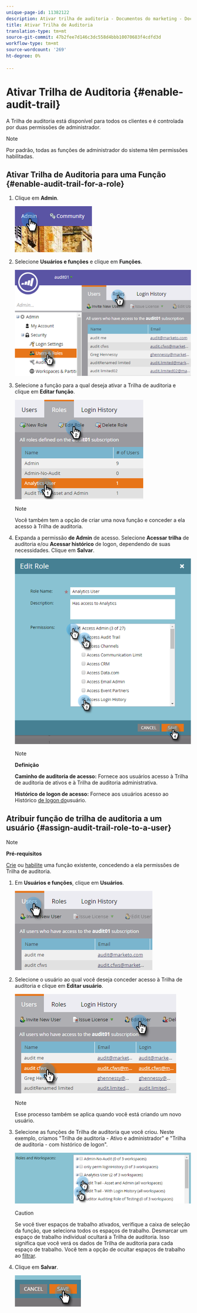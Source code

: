 ```yaml
---
unique-page-id: 11382122
description: Ativar trilha de auditoria - Documentos do marketing - Documentação do produto
title: Ativar Trilha de Auditoria
translation-type: tm+mt
source-git-commit: 47b2fee7d146c3dc558d4bbb10070683f4cdfd3d
workflow-type: tm+mt
source-wordcount: '269'
ht-degree: 0%

---
```



# Ativar Trilha de Auditoria {#enable-audit-trail}

A Trilha de auditoria está disponível para todos os clientes e é controlada por duas permissões de administrador.

>[!NOTE]
>
>Por padrão, todas as funções de administrador do sistema têm permissões habilitadas.

## Ativar Trilha de Auditoria para uma Função {#enable-audit-trail-for-a-role}

1. Clique em **Admin**.

   ![](assets/one-2.png)

1. Selecione **Usuários e funções** e clique em **Funções**.

   ![](assets/two-2.png)

1. Selecione a função para a qual deseja ativar a Trilha de auditoria e clique em **Editar função**.

   ![](assets/three-1.png)

   >[!NOTE]
   >
   >Você também tem a opção de criar uma nova função e conceder a ela acesso à Trilha de auditoria.

1. Expanda a permissão **de Admin** de acesso. Selecione **Acessar trilha** de auditoria e/ou **Acessar histórico** de logon, dependendo de suas necessidades. Clique em **Salvar**.

   ![](assets/four-1.png)

   >[!NOTE]
   >
   >**Definição**
   >
   >
   >**Caminho de auditoria de acesso:** Fornece aos usuários acesso à Trilha de auditoria de ativos e à Trilha de auditoria administrativa.
   >
   >
   >**Histórico de logon de acesso:** Fornece aos usuários acesso ao Histórico [de logon do](user-login-history.md)usuário.

## Atribuir função de trilha de auditoria a um usuário {#assign-audit-trail-role-to-a-user}

>[!NOTE]
>
>**Pré-requisitos**
>
>[Crie](http://docs.marketo.com/display/DOCS/Create,+Delete,+Edit+and+Change+a+User+Role#Create,Delete,EditandChangeaUserRole-CreateaRole) ou [habilite](#Enable) uma função existente, concedendo a ela permissões de Trilha de auditoria.

1. Em **Usuários e funções**, clique em **Usuários**.

   ![](assets/five-1.png)

1. Selecione o usuário ao qual você deseja conceder acesso à Trilha de auditoria e clique em **Editar usuário**.

   ![](assets/six-1.png)

   >[!NOTE]
   >
   >Esse processo também se aplica quando você está criando um novo usuário.

1. Selecione as funções de Trilha de auditoria que você criou. Neste exemplo, criamos &quot;Trilha de auditoria - Ativo e administrador&quot; e &quot;Trilha de auditoria - com histórico de logon&quot;.

   ![](assets/seven-1.png)

   >[!CAUTION]
   >
   >Se você tiver espaços de trabalho ativados, verifique a caixa de seleção da função, que seleciona todos os espaços de trabalho. Desmarcar um espaço de trabalho individual ocultará a Trilha de auditoria. Isso significa que você verá os dados de Trilha de auditoria para cada espaço de trabalho. Você tem a opção de ocultar espaços de trabalho ao [filtrar](http://docs.marketo.com/display/DOCS/Filtering+in+Audit+Trail).

1. Clique em **Salvar**.

   ![](assets/eight-1.png)

